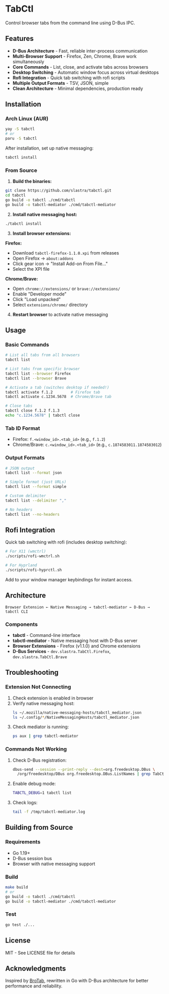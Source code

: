 # TabCtl

Control browser tabs from the command line using D-Bus IPC.

## Features

- **D-Bus Architecture** - Fast, reliable inter-process communication
- **Multi-Browser Support** - Firefox, Zen, Chrome, Brave work simultaneously
- **Core Commands** - List, close, and activate tabs across browsers
- **Desktop Switching** - Automatic window focus across virtual desktops
- **Rofi Integration** - Quick tab switching with rofi scripts
- **Multiple Output Formats** - TSV, JSON, simple
- **Clean Architecture** - Minimal dependencies, production ready

## Installation

### Arch Linux (AUR)

```bash
yay -S tabctl
# or
paru -S tabctl
```

After installation, set up native messaging:
```bash
tabctl install
```

### From Source

1. **Build the binaries:**
```bash
git clone https://github.com/slastra/tabctl.git
cd tabctl
go build -o tabctl ./cmd/tabctl
go build -o tabctl-mediator ./cmd/tabctl-mediator
```

2. **Install native messaging host:**
```bash
./tabctl install
```

3. **Install browser extensions:**

**Firefox:**
- Download `tabctl-firefox-1.1.0.xpi` from releases
- Open Firefox → `about:addons`
- Click gear icon → "Install Add-on From File..."
- Select the XPI file

**Chrome/Brave:**
- Open `chrome://extensions/` or `brave://extensions/`
- Enable "Developer mode"
- Click "Load unpacked"
- Select `extensions/chrome/` directory

4. **Restart browser** to activate native messaging

## Usage

### Basic Commands

```bash
# List all tabs from all browsers
tabctl list

# List tabs from specific browser
tabctl list --browser Firefox
tabctl list --browser Brave

# Activate a tab (switches desktop if needed!)
tabctl activate f.1.2        # Firefox tab
tabctl activate c.1234.5678  # Chrome/Brave tab

# Close tabs
tabctl close f.1.2 f.1.3
echo "c.1234.5678" | tabctl close
```

### Tab ID Format

- Firefox: `f.<window_id>.<tab_id>` (e.g., `f.1.2`)
- Chrome/Brave: `c.<window_id>.<tab_id>` (e.g., `c.1874583011.1874583012`)

### Output Formats

```bash
# JSON output
tabctl list --format json

# Simple format (just URLs)
tabctl list --format simple

# Custom delimiter
tabctl list --delimiter ","

# No headers
tabctl list --no-headers
```

## Rofi Integration

Quick tab switching with rofi (includes desktop switching):

```bash
# For X11 (wmctrl)
./scripts/rofi-wmctrl.sh

# For Hyprland
./scripts/rofi-hyprctl.sh
```

Add to your window manager keybindings for instant access.

## Architecture

```
Browser Extension ← Native Messaging → tabctl-mediator ← D-Bus → tabctl CLI
```

### Components

- **tabctl** - Command-line interface
- **tabctl-mediator** - Native messaging host with D-Bus server
- **Browser Extensions** - Firefox (v1.1.0) and Chrome extensions
- **D-Bus Services** - `dev.slastra.TabCtl.Firefox`, `dev.slastra.TabCtl.Brave`

## Troubleshooting

### Extension Not Connecting

1. Check extension is enabled in browser
2. Verify native messaging host:
   ```bash
   ls ~/.mozilla/native-messaging-hosts/tabctl_mediator.json
   ls ~/.config/*/NativeMessagingHosts/tabctl_mediator.json
   ```
3. Check mediator is running:
   ```bash
   ps aux | grep tabctl-mediator
   ```

### Commands Not Working

1. Check D-Bus registration:
   ```bash
   dbus-send --session --print-reply --dest=org.freedesktop.DBus \
     /org/freedesktop/DBus org.freedesktop.DBus.ListNames | grep TabCtl
   ```

2. Enable debug mode:
   ```bash
   TABCTL_DEBUG=1 tabctl list
   ```

3. Check logs:
   ```bash
   tail -f /tmp/tabctl-mediator.log
   ```

## Building from Source

### Requirements

- Go 1.19+
- D-Bus session bus
- Browser with native messaging support

### Build

```bash
make build
# or
go build -o tabctl ./cmd/tabctl
go build -o tabctl-mediator ./cmd/tabctl-mediator
```

### Test

```bash
go test ./...
```

## License

MIT - See LICENSE file for details

## Acknowledgments

Inspired by [BroTab](https://github.com/balta2ar/brotab), rewritten in Go with D-Bus architecture for better performance and reliability.
